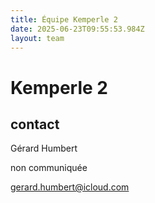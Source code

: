 ```yaml
---
title: Équipe Kemperle 2
date: 2025-06-23T09:55:53.984Z
layout: team
---
```


# Kemperle 2



## contact 

Gérard Humbert

non communiquée

gerard.humbert@icloud.com

